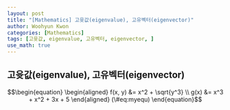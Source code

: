 ```yaml
--- 
layout: post
title: "[Mathematics] 고윳값(eigenvalue), 고유벡터(eigenvector)"
author: Woohyun Kwon
categories: [Mathematics]
tags: [고윳값, eigenvalue, 고유벡터, eigenvector, ]
use_math: true
---
```


## 고윳값(eigenvalue), 고유벡터(eigenvector)

$$\begin{equation}
\begin{aligned}
f(x, y) &= x^2 + \sqrt{y^3} \\
g(x) &= x^3 + x^2 + 3x + 5
\end{aligned}
(\#eq:myequ)
\end{equation}$$